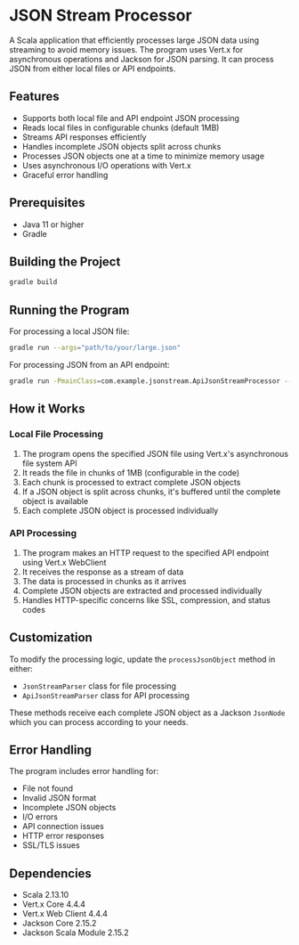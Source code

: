 # JSON Stream Processor

A Scala application that efficiently processes large JSON data using streaming to avoid memory issues. The program uses Vert.x for asynchronous operations and Jackson for JSON parsing. It can process JSON from either local files or API endpoints.

## Features

- Supports both local file and API endpoint JSON processing
- Reads local files in configurable chunks (default 1MB)
- Streams API responses efficiently
- Handles incomplete JSON objects split across chunks
- Processes JSON objects one at a time to minimize memory usage
- Uses asynchronous I/O operations with Vert.x
- Graceful error handling

## Prerequisites

- Java 11 or higher
- Gradle

## Building the Project

```bash
gradle build
```

## Running the Program

For processing a local JSON file:
```bash
gradle run --args="path/to/your/large.json"
```

For processing JSON from an API endpoint:
```bash
gradle run -PmainClass=com.example.jsonstream.ApiJsonStreamProcessor --args="https://api.example.com/data"
```

## How it Works

### Local File Processing
1. The program opens the specified JSON file using Vert.x's asynchronous file system API
2. It reads the file in chunks of 1MB (configurable in the code)
3. Each chunk is processed to extract complete JSON objects
4. If a JSON object is split across chunks, it's buffered until the complete object is available
5. Each complete JSON object is processed individually

### API Processing
1. The program makes an HTTP request to the specified API endpoint using Vert.x WebClient
2. It receives the response as a stream of data
3. The data is processed in chunks as it arrives
4. Complete JSON objects are extracted and processed individually
5. Handles HTTP-specific concerns like SSL, compression, and status codes

## Customization

To modify the processing logic, update the `processJsonObject` method in either:
- `JsonStreamParser` class for file processing
- `ApiJsonStreamParser` class for API processing

These methods receive each complete JSON object as a Jackson `JsonNode` which you can process according to your needs.

## Error Handling

The program includes error handling for:
- File not found
- Invalid JSON format
- Incomplete JSON objects
- I/O errors
- API connection issues
- HTTP error responses
- SSL/TLS issues

## Dependencies

- Scala 2.13.10
- Vert.x Core 4.4.4
- Vert.x Web Client 4.4.4
- Jackson Core 2.15.2
- Jackson Scala Module 2.15.2 